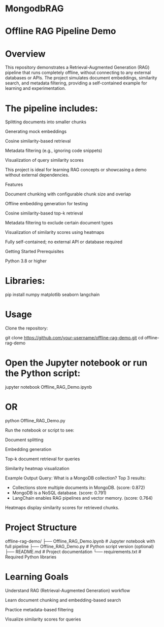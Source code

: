 # MongodbRAG
# Offline RAG Pipeline Demo
# Overview

This repository demonstrates a Retrieval-Augmented Generation (RAG) pipeline that runs completely offline, without connecting to any external databases or APIs. The project simulates document embeddings, similarity search, and metadata filtering, providing a self-contained example for learning and experimentation.

# The pipeline includes:

Splitting documents into smaller chunks

Generating mock embeddings

Cosine similarity-based retrieval

Metadata filtering (e.g., ignoring code snippets)

Visualization of query similarity scores

This project is ideal for learning RAG concepts or showcasing a demo without external dependencies.

Features

Document chunking with configurable chunk size and overlap

Offline embedding generation for testing

Cosine similarity-based top-k retrieval

Metadata filtering to exclude certain document types

Visualization of similarity scores using heatmaps

Fully self-contained; no external API or database required

Getting Started
Prerequisites

Python 3.8 or higher

# Libraries:

pip install numpy matplotlib seaborn langchain

# Usage

Clone the repository:

git clone https://github.com/your-username/offline-rag-demo.git
cd offline-rag-demo


# Open the Jupyter notebook or run the Python script:

jupyter notebook Offline_RAG_Demo.ipynb
# OR
python Offline_RAG_Demo.py


Run the notebook or script to see:

Document splitting

Embedding generation

Top-k document retrieval for queries

Similarity heatmap visualization

Example Output
Query: What is a MongoDB collection?
Top 3 results:
- Collections store multiple documents in MongoDB. (score: 0.872)
- MongoDB is a NoSQL database. (score: 0.791)
- LangChain enables RAG pipelines and vector memory. (score: 0.764)


Heatmaps display similarity scores for retrieved chunks.

# Project Structure
offline-rag-demo/
├── Offline_RAG_Demo.ipynb      # Jupyter notebook with full pipeline
├── Offline_RAG_Demo.py         # Python script version (optional)
├── README.md                   # Project documentation
└── requirements.txt            # Required Python libraries

# Learning Goals

Understand RAG (Retrieval-Augmented Generation) workflow

Learn document chunking and embedding-based search

Practice metadata-based filtering

Visualize similarity scores for queries
